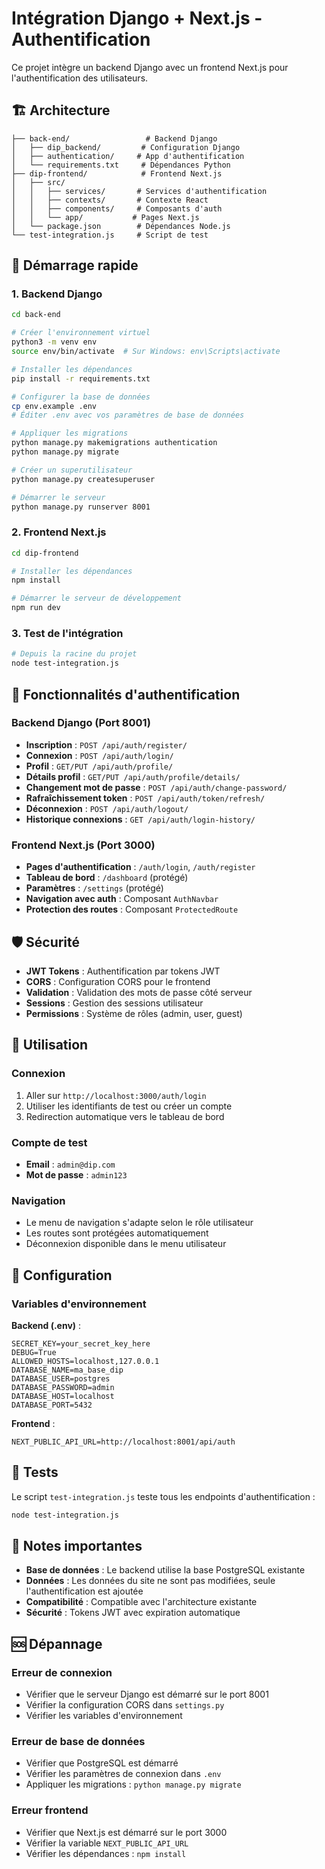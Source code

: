 # Intégration Django + Next.js - Authentification

Ce projet intègre un backend Django avec un frontend Next.js pour l'authentification des utilisateurs.

## 🏗️ Architecture

```
├── back-end/                 # Backend Django
│   ├── dip_backend/         # Configuration Django
│   ├── authentication/     # App d'authentification
│   └── requirements.txt     # Dépendances Python
├── dip-frontend/            # Frontend Next.js
│   ├── src/
│   │   ├── services/       # Services d'authentification
│   │   ├── contexts/       # Contexte React
│   │   ├── components/     # Composants d'auth
│   │   └── app/           # Pages Next.js
│   └── package.json        # Dépendances Node.js
└── test-integration.js     # Script de test
```

## 🚀 Démarrage rapide

### 1. Backend Django

```bash
cd back-end

# Créer l'environnement virtuel
python3 -m venv env
source env/bin/activate  # Sur Windows: env\Scripts\activate

# Installer les dépendances
pip install -r requirements.txt

# Configurer la base de données
cp env.example .env
# Éditer .env avec vos paramètres de base de données

# Appliquer les migrations
python manage.py makemigrations authentication
python manage.py migrate

# Créer un superutilisateur
python manage.py createsuperuser

# Démarrer le serveur
python manage.py runserver 8001
```

### 2. Frontend Next.js

```bash
cd dip-frontend

# Installer les dépendances
npm install

# Démarrer le serveur de développement
npm run dev
```

### 3. Test de l'intégration

```bash
# Depuis la racine du projet
node test-integration.js
```

## 🔐 Fonctionnalités d'authentification

### Backend Django (Port 8001)

- **Inscription** : `POST /api/auth/register/`
- **Connexion** : `POST /api/auth/login/`
- **Profil** : `GET/PUT /api/auth/profile/`
- **Détails profil** : `GET/PUT /api/auth/profile/details/`
- **Changement mot de passe** : `POST /api/auth/change-password/`
- **Rafraîchissement token** : `POST /api/auth/token/refresh/`
- **Déconnexion** : `POST /api/auth/logout/`
- **Historique connexions** : `GET /api/auth/login-history/`

### Frontend Next.js (Port 3000)

- **Pages d'authentification** : `/auth/login`, `/auth/register`
- **Tableau de bord** : `/dashboard` (protégé)
- **Paramètres** : `/settings` (protégé)
- **Navigation avec auth** : Composant `AuthNavbar`
- **Protection des routes** : Composant `ProtectedRoute`

## 🛡️ Sécurité

- **JWT Tokens** : Authentification par tokens JWT
- **CORS** : Configuration CORS pour le frontend
- **Validation** : Validation des mots de passe côté serveur
- **Sessions** : Gestion des sessions utilisateur
- **Permissions** : Système de rôles (admin, user, guest)

## 📱 Utilisation

### Connexion
1. Aller sur `http://localhost:3000/auth/login`
2. Utiliser les identifiants de test ou créer un compte
3. Redirection automatique vers le tableau de bord

### Compte de test
- **Email** : `admin@dip.com`
- **Mot de passe** : `admin123`

### Navigation
- Le menu de navigation s'adapte selon le rôle utilisateur
- Les routes sont protégées automatiquement
- Déconnexion disponible dans le menu utilisateur

## 🔧 Configuration

### Variables d'environnement

**Backend (.env)** :
```
SECRET_KEY=your_secret_key_here
DEBUG=True
ALLOWED_HOSTS=localhost,127.0.0.1
DATABASE_NAME=ma_base_dip
DATABASE_USER=postgres
DATABASE_PASSWORD=admin
DATABASE_HOST=localhost
DATABASE_PORT=5432
```

**Frontend** :
```
NEXT_PUBLIC_API_URL=http://localhost:8001/api/auth
```

## 🧪 Tests

Le script `test-integration.js` teste tous les endpoints d'authentification :

```bash
node test-integration.js
```

## 📝 Notes importantes

- **Base de données** : Le backend utilise la base PostgreSQL existante
- **Données** : Les données du site ne sont pas modifiées, seule l'authentification est ajoutée
- **Compatibilité** : Compatible avec l'architecture existante
- **Sécurité** : Tokens JWT avec expiration automatique

## 🆘 Dépannage

### Erreur de connexion
- Vérifier que le serveur Django est démarré sur le port 8001
- Vérifier la configuration CORS dans `settings.py`
- Vérifier les variables d'environnement

### Erreur de base de données
- Vérifier que PostgreSQL est démarré
- Vérifier les paramètres de connexion dans `.env`
- Appliquer les migrations : `python manage.py migrate`

### Erreur frontend
- Vérifier que Next.js est démarré sur le port 3000
- Vérifier la variable `NEXT_PUBLIC_API_URL`
- Vérifier les dépendances : `npm install`

